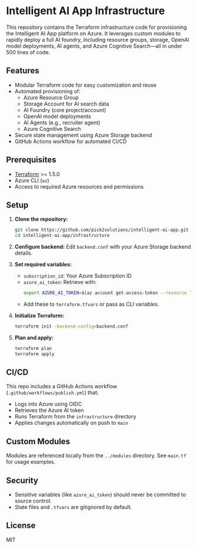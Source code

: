 # Intelligent AI App Infrastructure

This repository contains the Terraform infrastructure code for provisioning the Intelligent AI App platform on Azure. It leverages custom modules to rapidly deploy a full AI foundry, including resource groups, storage, OpenAI model deployments, AI agents, and Azure Cognitive Search—all in under 500 lines of code.

## Features
- Modular Terraform code for easy customization and reuse
- Automated provisioning of:
  - Azure Resource Group
  - Storage Account for AI search data
  - AI Foundry (core project/account)
  - OpenAI model deployments
  - AI Agents (e.g., recruiter agent)
  - Azure Cognitive Search
- Secure state management using Azure Storage backend
- GitHub Actions workflow for automated CI/CD

## Prerequisites
- [Terraform](https://www.terraform.io/) >= 1.5.0
- Azure CLI (`az`)
- Access to required Azure resources and permissions

## Setup
1. **Clone the repository:**
   ```sh
   git clone https://github.com/pick2solutions/intelligent-ai-app.git
   cd intelligent-ai-app/infrastructure
   ```
2. **Configure backend:**
   Edit `backend.conf` with your Azure Storage backend details.

3. **Set required variables:**
   - `subscription_id`: Your Azure Subscription ID
   - `azure_ai_token`: Retrieve with:
     ```sh
     export AZURE_AI_TOKEN=$(az account get-access-token --resource 'https://ai.azure.com' --query 'accessToken' -o tsv)
     ```
   - Add these to `terraform.tfvars` or pass as CLI variables.

4. **Initialize Terraform:**
   ```sh
   terraform init -backend-config=backend.conf
   ```

5. **Plan and apply:**
   ```sh
   terraform plan
   terraform apply
   ```

## CI/CD
This repo includes a GitHub Actions workflow (`.github/workflows/publish.yml`) that:
- Logs into Azure using OIDC
- Retrieves the Azure AI token
- Runs Terraform from the `infrastructure` directory
- Applies changes automatically on push to `main`

## Custom Modules
Modules are referenced locally from the `../modules` directory. See `main.tf` for usage examples.

## Security
- Sensitive variables (like `azure_ai_token`) should never be committed to source control.
- State files and `.tfvars` are gitignored by default.

## License
MIT
